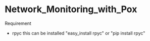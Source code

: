 Network_Monitoring_with_Pox
===========================

Requirement

- rpyc
    this can be installed "easy_install rpyc" or "pip install rpyc" 